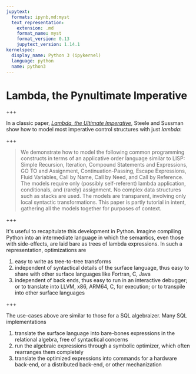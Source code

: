 ```yaml
---
jupytext:
  formats: ipynb,md:myst
  text_representation:
    extension: .md
    format_name: myst
    format_version: 0.13
    jupytext_version: 1.14.1
kernelspec:
  display_name: Python 3 (ipykernel)
  language: python
  name: python3
---
```


# Lambda, the Pynultimate Imperative

+++

In a classic paper, [_Lambda, the Ultimate Imperative_](https://www.researchgate.net/publication/37596655_Lambda_The_Ultimate_Imperative), Steele and Sussman show how to model most imperative control structures with just _lambda_:

+++

> We demonstrate how to model the following common programming constructs in terms of an applicative order language similar to LISP: Simple Recursion, Iteration, Compound Statements and Expressions, GO TO and Assignment, Continuation-Passing, Escape Expressions, Fluid Variables, Call by Name, Call by Need, and Call by Reference. The models require only (possibly self-referent) lambda application, conditionals, and (rarely) assignment. No complex data structures such as stacks are used. The models are transparent, involving only local syntactic transformations. This paper is partly tutorial in intent, gathering all the models together for purposes of context.

+++

It's useful to recapitulate this development in Python. Imagine compiling Python into an intermediate language in which the semantics, even those with side-effects, are laid bare as trees of lambda expressions. In such a representation, optimizations are 
1. easy to write as tree-to-tree transforms
2. independent of syntactical details of the surface language, thus easy to share with other surface languages like Fortran, C, Java
3. independent of back ends, thus easy to run in an interactive debugger; or to translate into LLVM, x86, ARM64, C, for execution; or to transpile into other surface languages

+++

The use-cases above are similar to those for a SQL algebraizer. Many SQL implementations 
1. translate the surface language into bare-bones expressions in the relational algebra, free of syntactical concerns
2. run the algebraic expressions through a symbolic optimizer, which often rearranges them completely
3. translate the optimized expressions into commands for a hardware back-end, or a distributed back-end, or other mechanization

```{code-cell} ipython3

```
